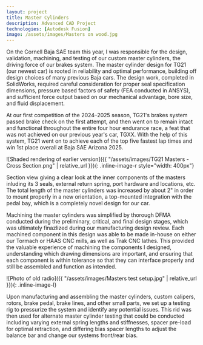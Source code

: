 ```yaml
---
layout: project
title: Master Cylinders
description: Advanced CAD Project
technologies: [Autodesk Fusion]
image: /assets/images/Masters on wood.jpg
---
```


On the Cornell Baja SAE team this year, I was responsible for the design, validation, machining, and testing of our custom master cylinders, the driving force of our brakes system. The master cylinder design for TG21 (our newest car) is rooted in reliability and optimal performance, building off design choices of many previous Baja cars. The design work, completed in SolidWorks, required careful consideration for proper seal specification dimensions, pressure based factors of safety (FEA conducted in ANSYS), and sufficient force output based on our mechanical advantage, bore size, and fluid displacement.

At our first competition of the 2024–2025 season, TG21's brakes system passed brake check on the first attempt, and then went on to remain intact and functional throughout the entire four hour endurance race, a feat that was not achieved on our previous year's car, TGXX. With the help of this system, TG21 went on to achieve each of the top five fastest lap times and win 1st place overall at Baja SAE Arizona 2025.

![Shaded rendering of earlier version]({{ "/assets/images/TG21 Masters - Cross Section.png" | relative_url }}){: .inline-image-r style="width: 400px"}

Section view giving a clear look at the inner components of the masters inluding its 3 seals, external return spring, port hardware and locations, etc. The total length of the master cylinders was increased by about 2" in order to mount properly in a new orientation, a top-mounted integration with the pedal bay, which is a completely novel design for our car.

Machining the master cylinders was simplified by thorough DFMA conducted during the preliminary, critical, and final design stages, which was ultimately finazlized during our manufacturing design review. Each machined component in this design was able to be made in-house on either our Tormach or HAAS CNC mills, as well as Trak CNC lathes. This provided the valuable experience of machining the components I designed, understanding which drawing dimensions are important, and ensuring that each component is within tolerance so that they can interface properly and still be assembled and function as intended.

![Photo of old radio]({{ "/assets/images/Masters test setup.jpg" | relative_url }}){: .inline-image-l}

Upon manufacturing and assembling the master cylinders, custom calipers, rotors, brake pedal, brake lines, and other small parts, we set up a testing rig to pressurize the system and identify any potential issues. This rid was then used for alternate master cylinder testing that could be conducted including varying external spring lengths and stiffnesses, spacer pre-load for optimal retraction, and differing bias spacer lengths to adjust the balance bar and change our systems front/rear bias.
